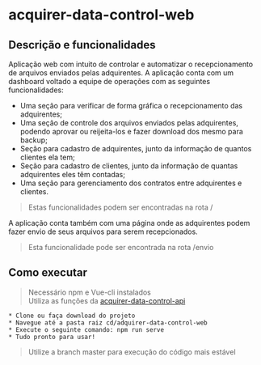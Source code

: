 # acquirer-data-control-web

## Descrição e funcionalidades

Aplicação web com intuito de controlar e automatizar o recepcionamento de arquivos enviados pelas adquirentes.
A aplicação conta com um dashboard voltado a equipe de operações com as seguintes funcionalidades:
* Uma seção para verificar de forma gráfica o recepcionamento das adquirentes;
* Uma seção de controle dos arquivos enviados pelas adquirentes, podendo aprovar ou reijeita-los e fazer download dos mesmo para backup;
* Seção para cadastro de adquirentes, junto da informação de quantos clientes ela tem;
* Seção para cadastro de clientes, junto da informação de quantas adquirentes eles têm contadas;
* Uma seção para gerenciamento dos contratos entre adquirentes e clientes.

> Estas funcionalidades podem ser encontradas na rota /

A aplicação conta também com uma página onde as adquirentes podem fazer envio de seus arquivos para serem recepcionados.

> Esta funcionalidade pode ser encontrada na rota /envio

## Como executar

> Necessário npm e Vue-cli instalados  
> Utiliza as funções da [acquirer-data-control-api](https://github.com/DaniloGN/acquirer-data-control-api)

```
* Clone ou faça download do projeto
* Navegue até a pasta raiz cd/adquirer-data-control-web
* Execute o seguinte comando: npm run serve
* Tudo pronto para usar!
```
> Utilize a branch master para execução do código mais estável
